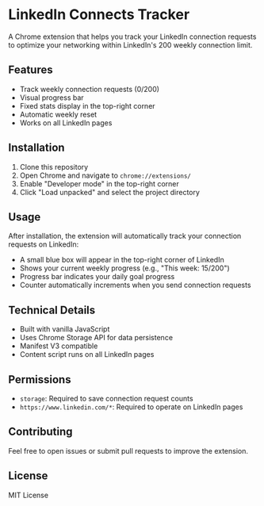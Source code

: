# LinkedIn Connects Tracker

A Chrome extension that helps you track your LinkedIn connection requests to optimize your networking within LinkedIn's 200 weekly connection limit.

## Features

- Track weekly connection requests (0/200)
- Visual progress bar
- Fixed stats display in the top-right corner
- Automatic weekly reset
- Works on all LinkedIn pages

## Installation

1. Clone this repository
2. Open Chrome and navigate to `chrome://extensions/`
3. Enable "Developer mode" in the top-right corner
4. Click "Load unpacked" and select the project directory

## Usage

After installation, the extension will automatically track your connection requests on LinkedIn:

- A small blue box will appear in the top-right corner of LinkedIn
- Shows your current weekly progress (e.g., "This week: 15/200")
- Progress bar indicates your daily goal progress
- Counter automatically increments when you send connection requests

## Technical Details

- Built with vanilla JavaScript
- Uses Chrome Storage API for data persistence
- Manifest V3 compatible
- Content script runs on all LinkedIn pages

## Permissions

- `storage`: Required to save connection request counts
- `https://www.linkedin.com/*`: Required to operate on LinkedIn pages

## Contributing

Feel free to open issues or submit pull requests to improve the extension.

## License

MIT License
